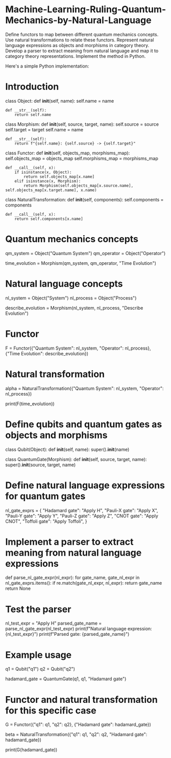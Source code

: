 # Machine-Learning-Ruling-Quantum-Mechanics-by-Natural-Language

Define functors to map between different quantum mechanics concepts.
Use natural transformations to relate these functors. Represent natural language expressions as objects and morphisms in category theory.
Develop a parser to extract meaning from natural language and map it to category theory representations.
Implement the method in Python.

Here's a simple Python implementation:

# Introduction

class Object:
    def __init__(self, name):
        self.name = name

    def __str__(self):
        return self.name

class Morphism:
    def __init__(self, source, target, name):
        self.source = source
        self.target = target
        self.name = name

    def __str__(self):
        return f"{self.name}: {self.source} -> {self.target}"

class Functor:
    def __init__(self, objects_map, morphisms_map):
        self.objects_map = objects_map
        self.morphisms_map = morphisms_map

    def __call__(self, x):
        if isinstance(x, Object):
            return self.objects_map[x.name]
        elif isinstance(x, Morphism):
            return Morphism(self.objects_map[x.source.name], self.objects_map[x.target.name], x.name)

class NaturalTransformation:
    def __init__(self, components):
        self.components = components

    def __call__(self, x):
        return self.components[x.name]

# Quantum mechanics concepts
qm_system = Object("Quantum System")
qm_operator = Object("Operator")

time_evolution = Morphism(qm_system, qm_operator, "Time Evolution")

# Natural language concepts
nl_system = Object("System")
nl_process = Object("Process")

describe_evolution = Morphism(nl_system, nl_process, "Describe Evolution")

# Functor
F = Functor({"Quantum System": nl_system, "Operator": nl_process}, {"Time Evolution": describe_evolution})

# Natural transformation
alpha = NaturalTransformation({"Quantum System": nl_system, "Operator": nl_process})

print(F(time_evolution))

# Define qubits and quantum gates as objects and morphisms
class Qubit(Object):
    def __init__(self, name):
        super().__init__(name)

class QuantumGate(Morphism):
    def __init__(self, source, target, name):
        super().__init__(source, target, name)

# Define natural language expressions for quantum gates
nl_gate_exprs = {
    "Hadamard gate": "Apply H",
    "Pauli-X gate": "Apply X",
    "Pauli-Y gate": "Apply Y",
    "Pauli-Z gate": "Apply Z",
    "CNOT gate": "Apply CNOT",
    "Toffoli gate": "Apply Toffoli",
}

# Implement a parser to extract meaning from natural language expressions
def parse_nl_gate_expr(nl_expr):
    for gate_name, gate_nl_expr in nl_gate_exprs.items():
        if re.match(gate_nl_expr, nl_expr):
            return gate_name
    return None

# Test the parser
nl_test_expr = "Apply H"
parsed_gate_name = parse_nl_gate_expr(nl_test_expr)
print(f"Natural language expression: {nl_test_expr}")
print(f"Parsed gate: {parsed_gate_name}")

# Example usage
q1 = Qubit("q1")
q2 = Qubit("q2")

hadamard_gate = QuantumGate(q1, q1, "Hadamard gate")

# Functor and natural transformation for this specific case
G = Functor({"q1": q1, "q2": q2}, {"Hadamard gate": hadamard_gate})

beta = NaturalTransformation({"q1": q1, "q2": q2, "Hadamard gate": hadamard_gate})

print(G(hadamard_gate))
